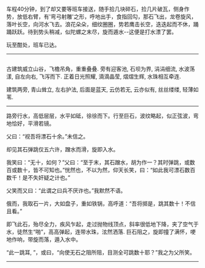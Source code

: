 车程40分钟，到了却又要等班车接送，随手拾几块碎石，捡几片破瓦，侧身作势，放低右臂，有'弯弓射雕'之形，呼地出手，食指回勾，那石飞出，龙卷旋风，落叶长空，向河水飞去。浪花朵朵，细纹圈圈，势若鹰击长空，迭迭起而不休，踊踊跃跃。待到势头稍减，似陀螺之末尽，旋而遁水--这便是打水漂了罢。

玩至酣处，班车已达。

---

![]()

古建筑威立山谷，飞檐吊角，重重叠叠. 旁有迎客池, 石坝为界, 涓涓细流, 水波荡漾, 自左向右, 飞泻而下. 正着日光照耀, 滴滴晶莹, 熠熠生辉, 水珠相互牵连. 

建筑两旁, 青山耸立, 左右护法, 后面是蓝天, 云仿若无, 云亦似有, 丝丝缕缕, 轻薄如苇. 

---

路旁行水，高低层层，水平如砥，徐徐而下。行至巨石，波纹略起，似正弦波，弯地恰好，平滑若镜。

父曰：“视吾将漂石十余。”未信之。

却见其石弹跳仅五六许，蹭水而滑，旋即入水。

我笑曰：“无十，如何？”父曰：“至于末，其石蹭水，胡为作一？其时弹跳，或数百或数十，皆不可知也。”恍然也，不以为然，仰天长笑，曰：“如此我可漂石数百数千！是不失奸疑之计也。”

父笑而又曰：“此谓之曰兵不厌诈也。”我默然不语。

俄而，我取石一片，大如盘子，重如铁锅，高呼道：“吾将掷是，跳其数十！不信且看。”

即飞此石，殆尽全力，疾风乍起，走过抛物线顶点，斜率很低地下降，夹了空气于水，徒然生“啪”，高高弹起，连带水珠，泫然洒落. 巨石阻之，旋即撞了满怀，哽地作响，带旋而落，遁入水中。

“此一跳耳, ”，或曰，“向使无石之阻所阻，目测全可跳数十耶？”我之为父所笑。

---

